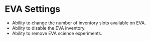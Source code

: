 # EVA Settings

* Ability to change the number of inventory slots available on EVA.
* Ability to disable the EVA inventory.
* Ability to remove EVA science experiments.
